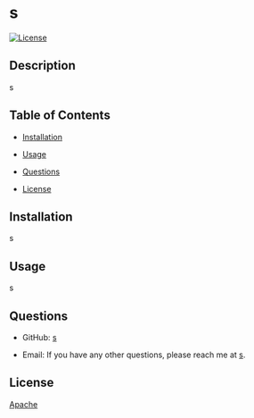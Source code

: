 
  # s

  [![License](https://img.shields.io/badge/License-Apache_2.0-blue.svg)](https://opensource.org/licenses/Apache-2.0)

  ## Description

  s

  ## Table of Contents

  - [Installation](#installation)
  - [Usage](#usage)
  
  
  - [Questions](#questions)
  
  - [License](#license)
    

  ## Installation

  s

  ## Usage

  s







  ## Questions

  - GitHub: [s](https://github.com/s/)

  - Email: If you have any other questions, please reach me at [s](mailto:s).


  ## License
  [Apache](https://opensource.org/licenses/Apache-2.0)
    
  